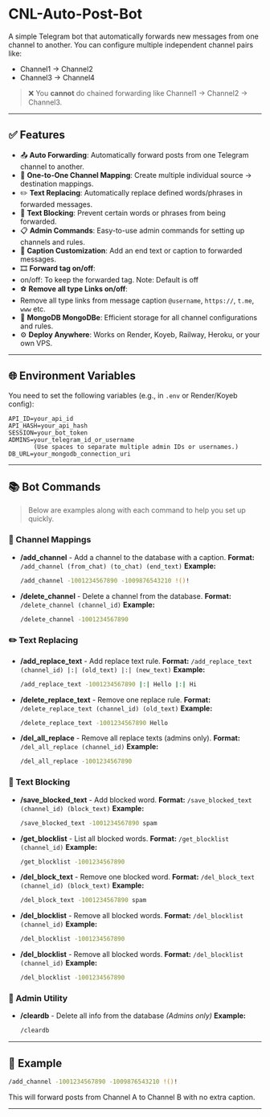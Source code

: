 # CNL-Auto-Post-Bot

A simple Telegram bot that automatically forwards new messages from one channel to another. You can configure multiple independent channel pairs like:

- Channel1 → Channel2  
- Channel3 → Channel4

> ❌ You **cannot** do chained forwarding like Channel1 → Channel2 → Channel3.

---

## ✅ Features

* 📤 **Auto Forwarding**: Automatically forward posts from one Telegram channel to another.
* 🔁 **One-to-One Channel Mapping**: Create multiple individual source → destination mappings.
* ✏️ **Text Replacing**: Automatically replace defined words/phrases in forwarded messages.
* 🚫 **Text Blocking**: Prevent certain words or phrases from being forwarded.
* 📋 **Admin Commands**: Easy-to-use admin commands for setting up channels and rules.
* 🧠 **Caption Customization**: Add an end text or caption to forwarded messages.
* 🎞 **Forward tag on/off**:
* on/off: To keep the forwarded tag.
Note: Default is off
* ⚽ **Remove all type Links on/off**:
* Remove all type links from message caption `@username`, `https://`, `t.me`, `www` etc. 
* 💾 **MongoDB MongoDBe**: Efficient storage for all channel configurations and rules.
* ⚙️ **Deploy Anywhere**: Works on Render, Koyeb, Railway, Heroku, or your own VPS.

---

## 🌐 Environment Variables

You need to set the following variables (e.g., in `.env` or Render/Koyeb config):

```env
API_ID=your_api_id
API_HASH=your_api_hash
SESSION=your_bot_token
ADMINS=your_telegram_id_or_username
       (Use spaces to separate multiple admin IDs or usernames.)
DB_URL=your_mongodb_connection_uri
```
---
## 📚 Bot Commands

> Below are examples along with each command to help you set up quickly.

### 🔘 Channel Mappings

* **/add\_channel** - Add a channel to the database with a caption.
  **Format:** `/add_channel (from_chat) (to_chat) (end_text)`
  **Example:**

  ```bash
  /add_channel -1001234567890 -1009876543210 !()!
  ```

* **/delete\_channel** - Delete a channel from the database.
  **Format:** `/delete_channel (channel_id)`
  **Example:**

  ```bash
  /delete_channel -1001234567890
  ```

### ✏️ Text Replacing

* **/add\_replace\_text** - Add replace text rule.
  **Format:** `/add_replace_text (channel_id) |:| (old_text) |:| (new_text)`
  **Example:**

  ```bash
  /add_replace_text -1001234567890 |:| Hello |:| Hi
  ```

* **/delete\_replace\_text** - Remove one replace rule.
  **Format:** `/delete_replace_text (channel_id) (old_text)`
  **Example:**

  ```bash
  /delete_replace_text -1001234567890 Hello
  ```

* **/del\_all\_replace** - Remove all replace texts (admins only).
  **Format:** `/del_all_replace (channel_id)`
  **Example:**

  ```bash
  /del_all_replace -1001234567890
  ```

### 🚫 Text Blocking

* **/save\_blocked\_text** - Add blocked word.
  **Format:** `/save_blocked_text (channel_id) (block_text)`
  **Example:**

  ```bash
  /save_blocked_text -1001234567890 spam
  ```

* **/get\_blocklist** - List all blocked words.
  **Format:** `/get_blocklist (channel_id)`
  **Example:**

  ```bash
  /get_blocklist -1001234567890
  ```

* **/del\_block\_text** - Remove one blocked word.
  **Format:** `/del_block_text (channel_id) (block_text)`
  **Example:**

  ```bash
  /del_block_text -1001234567890 spam
  ```

* **/del\_blocklist** - Remove all blocked words.
  **Format:** `/del_blocklist (channel_id)`
  **Example:**

  ```bash
  /del_blocklist -1001234567890
  ```
* **/del\_blocklist** - Remove all blocked words.
  **Format:** `/del_blocklist (channel_id)`
  **Example:**

  ```bash
  /del_blocklist -1001234567890
  ```
  
### 📂 Admin Utility

* **/cleardb** - Delete all info from the database
  *(Admins only)*
  **Example:**

  ```bash
  /cleardb
  ```

---

## 🔧 Example

```bash
/add_channel -1001234567890 -1009876543210 !()!
```

This will forward posts from Channel A to Channel B with no extra caption.

---
